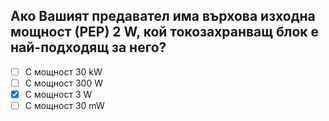 ## Ако Вашият предавател има върхова изходна мощност (РЕР) 2 W, кой токозахранващ блок е най-подходящ за него?

<!-- Верният отговор е отбелязан с [X] -->

- [ ] С мощност 30 kW
- [ ] С мощност 300 W
- [X] С мощност 3 W
- [ ] С мощност 30 mW
